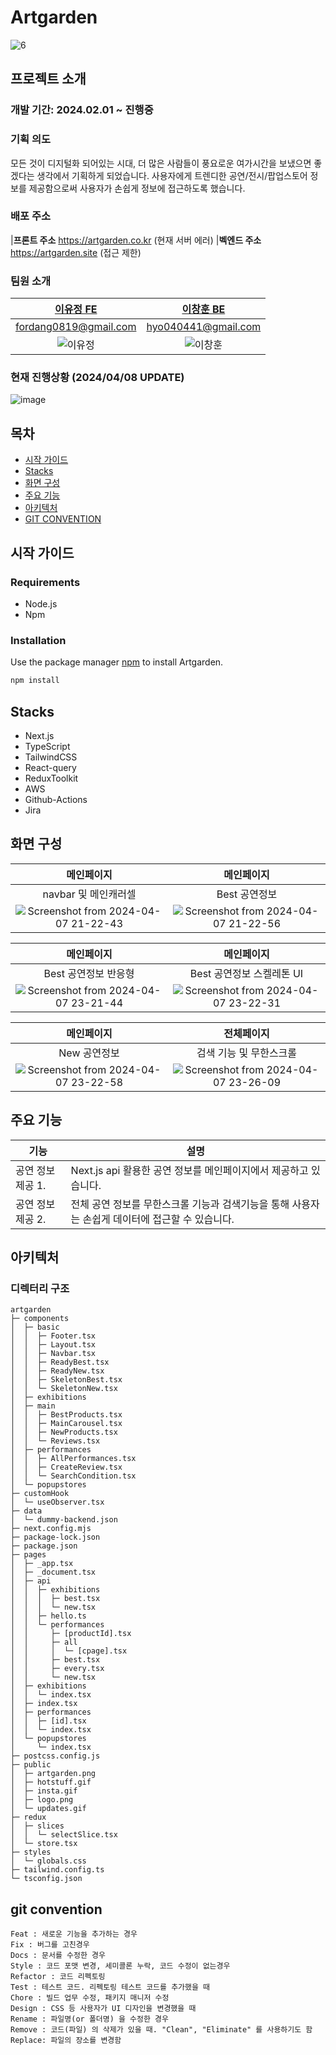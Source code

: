 # Artgarden
![6](https://github.com/FordangIT/Artgarden/assets/93567754/403980c0-0a52-4f8d-a6cc-412256910b67)

## 프로젝트 소개 
### 개발 기간: 2024.02.01 ~ 진행중 
### 기획 의도
모든 것이 디지털화 되어있는 시대, 더 많은 사람들이 풍요로운 여가시간을 보냈으면 좋겠다는 생각에서 기획하게 되었습니다. 사용자에게 트렌디한 공연/전시/팝업스토어 정보를 제공함으로써 사용자가 손쉽게 정보에 접근하도록 했습니다.
###  
### 배포 주소 
|**프론트 주소** https://artgarden.co.kr (현재 서버 에러) 
|**벡엔드 주소** https://artgarden.site (접근 제한)
### 팀원 소개 
|                               [이유정 FE](https://github.com/FordangIT)                                |                                [이창훈 BE](https://github.com/ChangHoon97)                               
|:-----------------------------------------------------------------------------------------------:|:-----------------------------------------------------------------------------------------------:|
|                                       fordang0819@gmail.com                                        |                                      hyo040441@gmail.com                                   |                              
|  ![이유정](https://avatars.githubusercontent.com/u/93567754?v=4)  |  ![이창훈](https://avatars.githubusercontent.com/u/118735836?v=4)


### 현재 진행상황 (2024/04/08 UPDATE)
![image](https://github.com/FordangIT/Artgarden/assets/93567754/0b28ff0e-ff95-40c3-b461-27efd48bcad8)

## 목차 
  - [시작 가이드](#시작-가이드)
  - [Stacks](#Stacks)
  - [화면 구성](#화면-구성)
  - [주요 기능](#주요-기능)
  - [아키텍처](#아키텍처)
  - [GIT CONVENTION](#git-convention)
## 시작 가이드
### Requirements
- Node.js 
- Npm 
### Installation
Use the package manager [npm](https://www.npmjs.com/) to install Artgarden.
```bash
npm install
```

## Stacks
- Next.js
- TypeScript
- TailwindCSS
- React-query
- ReduxToolkit
- AWS
- Github-Actions
- Jira



## 화면 구성 
|                               메인페이지                           |                               메인페이지               
|:-----------------------------------------------------------------------------------------------:|:-----------------------------------------------------------------------------------------------:|
|                                      navbar 및 메인캐러셀                                  |                                     Best 공연정보                          |                              
|  ![Screenshot from 2024-04-07 21-22-43](https://github.com/FordangIT/Artgarden/assets/93567754/3084abc2-194e-4ab4-8c38-792072d11581)  |  ![Screenshot from 2024-04-07 21-22-56](https://github.com/FordangIT/Artgarden/assets/93567754/89c3c76a-b835-4bb9-b3a3-004b2c567ecf)

|                               메인페이지                           |                               메인페이지               
|:-----------------------------------------------------------------------------------------------:|:-----------------------------------------------------------------------------------------------:|
|                                      Best 공연정보 반응형                                 |                                     Best 공연정보 스켈레톤 UI                         |                              
| ![Screenshot from 2024-04-07 23-21-44](https://github.com/FordangIT/Artgarden/assets/93567754/dace54d4-712e-42e4-b9dc-a6a9e7841e34) |  ![Screenshot from 2024-04-07 23-22-31](https://github.com/FordangIT/Artgarden/assets/93567754/f91d1444-4fe3-41bb-9669-d3bd1e420e88)

|                               메인페이지                           |                               전체페이지               
|:-----------------------------------------------------------------------------------------------:|:-----------------------------------------------------------------------------------------------:|
|                                     New 공연정보                                |                                     검색 기능 및 무한스크롤                          |                              
| ![Screenshot from 2024-04-07 23-22-58](https://github.com/FordangIT/Artgarden/assets/93567754/0524c87c-ecb0-4032-8711-f317a026a32c) |  ![Screenshot from 2024-04-07 23-26-09](https://github.com/FordangIT/Artgarden/assets/93567754/cdb43b5f-b9cc-4185-adc5-bb6f64ec93c5)



## 주요 기능 
| 기능                | 설명                                                            |
|---------------------|-----------------------------------------------------------------|
| 공연 정보 제공 1. | Next.js api 활용한 공연 정보를 메인페이지에서 제공하고 있습니다.   |
| 공연 정보 제공 2. | 전체 공연 정보를 무한스크롤 기능과 검색기능을 통해 사용자는 손쉽게 데이터에 접근할 수 있습니다.  |

## 아키텍처 
### 디렉터리 구조 
```
artgarden
├─ components
│  ├─ basic
│  │  ├─ Footer.tsx
│  │  ├─ Layout.tsx
│  │  ├─ Navbar.tsx
│  │  ├─ ReadyBest.tsx
│  │  ├─ ReadyNew.tsx
│  │  ├─ SkeletonBest.tsx
│  │  └─ SkeletonNew.tsx
│  ├─ exhibitions
│  ├─ main
│  │  ├─ BestProducts.tsx
│  │  ├─ MainCarousel.tsx
│  │  ├─ NewProducts.tsx
│  │  └─ Reviews.tsx
│  ├─ performances
│  │  ├─ AllPerformances.tsx
│  │  ├─ CreateReview.tsx
│  │  └─ SearchCondition.tsx
│  └─ popupstores
├─ customHook
│  └─ useObserver.tsx
├─ data
│  └─ dummy-backend.json
├─ next.config.mjs
├─ package-lock.json
├─ package.json
├─ pages
│  ├─ _app.tsx
│  ├─ _document.tsx
│  ├─ api
│  │  ├─ exhibitions
│  │  │  ├─ best.tsx
│  │  │  └─ new.tsx
│  │  ├─ hello.ts
│  │  └─ performances
│  │     ├─ [productId].tsx
│  │     ├─ all
│  │     │  └─ [cpage].tsx
│  │     ├─ best.tsx
│  │     ├─ every.tsx
│  │     └─ new.tsx
│  ├─ exhibitions
│  │  └─ index.tsx
│  ├─ index.tsx
│  ├─ performances
│  │  ├─ [id].tsx
│  │  └─ index.tsx
│  └─ popupstores
│     └─ index.tsx
├─ postcss.config.js
├─ public
│  ├─ artgarden.png
│  ├─ hotstuff.gif
│  ├─ insta.gif
│  ├─ logo.png
│  └─ updates.gif
├─ redux
│  ├─ slices
│  │  └─ selectSlice.tsx
│  └─ store.tsx
├─ styles
│  └─ globals.css
├─ tailwind.config.ts
└─ tsconfig.json
```

## git convention
```
Feat : 새로운 기능을 추가하는 경우
Fix : 버그를 고친경우
Docs : 문서를 수정한 경우
Style : 코드 포맷 변경, 세미콜론 누락, 코드 수정이 없는경우
Refactor : 코드 리펙토링
Test : 테스트 코드. 리펙토링 테스트 코드를 추가했을 때
Chore : 빌드 업무 수정, 패키지 매니저 수정
Design : CSS 등 사용자가 UI 디자인을 변경했을 때
Rename : 파일명(or 폴더명) 을 수정한 경우
Remove : 코드(파일) 의 삭제가 있을 때. "Clean", "Eliminate" 를 사용하기도 함
Replace: 파일의 장소를 변경함
```
